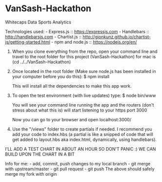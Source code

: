 # VanSash-Hackathon
Whitecaps Data Sports Analytics

Technologies used:
    - Express.js :: https://expressjs.com
    - Handlebars :: http://handlebarsjs.com
    - Chartist.js :: http://gionkunz.github.io/chartist-js/getting-started.html
    - npm and node.js :: https://nodejs.org/en/

1) When you clone everything from the repo, open your command line and travel to the root folder for this project (VanSash-Hackathon)
    for mac is (cd ../../VanSash-Hackathon)

2) Once located in the root folder (Make sure node.js has been installed in your computer before you do this):
    $ npm install

    This will install all the dependencies to make this app work.

3) To open the test environment (with live updates) type:
    $ node bin/www

    You will see your command line running the app and the routers (don't stress about what this is) will start listening to your https port 3000

    Now you can go to your browser and open localhost:3000/

4) Use the "/views" folder to create partials if needed. I recommend you add your code to index.hbs (a partial is like a snipped of code that will
get added to layout.hbs aka index.html, dynamically, using handlebars).

I'LL ADD A TEST CHART IN ABOUT AN HOUR SO DON'T PANIC :) WE CAN BUILD UPON THE CHART IN A BIT

Info for me:
    - add, commit, push changes to my local branch
    - git merge with upstream/master
    - git pull request
    - git push
    The above should safely merge my fork with origin